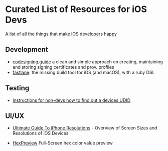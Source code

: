 # Curated List of Resources for iOS Devs
A list of all the things that make iOS developers happy


## Development 

* [codesigning.guide](https://codesigning.guide) a clean and simple approach on creating, maintaining and storing signing certificates and prov. profiles
* [fastlane](https://github.com/fastlane/fastlane): the missing build tool for iOS (and macOS), with a ruby DSL

## Testing

* [Instructions for non-devs how to find out a devices UDID](http://whatsmyudid.com)

## UI/UX

* [Ultimate Guide To iPhone Resolutions](https://www.paintcodeapp.com/news/ultimate-guide-to-iphone-resolutions) - Overview of Screen Sizes and Resolutions of iOS Devices 

* [HexPreview](http://hexpreview.com) Full-Screen hex color value preview 

